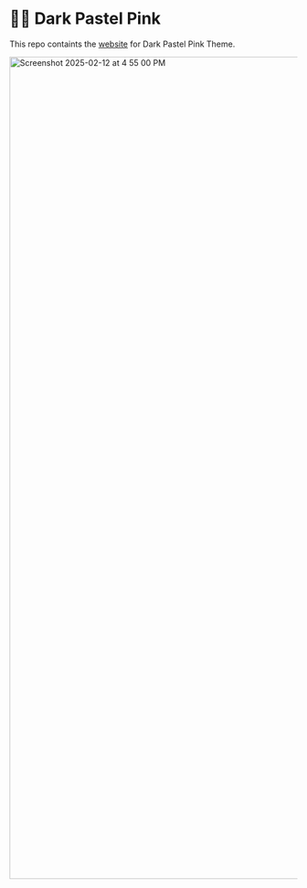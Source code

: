 # 📎✨ Dark Pastel Pink 
This repo containts the [website](https://dark-pastel-pink-theme.netlify.app/) for Dark Pastel Pink Theme.

<img width="1440" alt="Screenshot 2025-02-12 at 4 55 00 PM" src="https://github.com/user-attachments/assets/10ac1b8a-467f-4515-9c50-6d574b9aa264" />